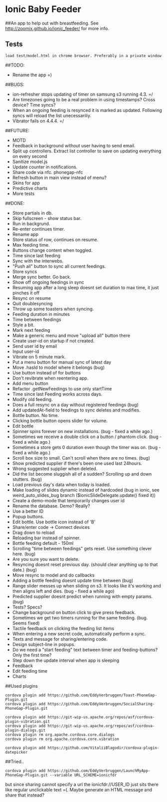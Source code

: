 Ionic Baby Feeder
=====================

##An app to help out with breastfeeding. See http://zoomix.github.io/ionic_feeder/ for more info.

## Tests

    load test/model.html in chrome browser. Preferably in a private window


##TODO:
* Rename the app =)

##BUGS:
* ion-refresher stops updating of timer on samsung s3 running 4.3. =/
* Are timezones going to be a real problem in using timestamps? Cross device? Time syncs?
* When an ongoing feeding is resynced it is marked as updated. Following syncs will reload the list unecessariliy. 
* Vibrator fails on 4.4.4. =/

##FUTURE:
* MOTD
* Feedback in background without user having to send email.
* Split up controllers. Extract list controller to save on updating everything on every second
* Sanitize model.js
* Update counter in notifications.
* Share code via nfc. phonegap-nfc
* Refresh button in main view instead of menu?
* Skins for app
* Predictive charts
* More tests


##DONE:
* Store partials in db.
* Skip fullscreen - show status bar.
* Run in backgrund.
* Re-enter continues timer.
* Rename app
* Store status of row, continues on resume.
* Max feeding time.
* Buttons change content when toggled.
* Time since last feeding
* Sync with the interwebs.
* "Push all" button to sync all current feedings.
* Store syncs
* Merge sync better. Go back. 
* Show off ongoing feedings in sync
* Resuming app after a long sleep doesnt set duration to max time, it just pinches it off
* Resync on resume
* Quit doublesyncing
* Throw up some toasters when syncing.
* Feeding duration in minutes
* Time between feedings
* Style a bit.
* Mark next feeding
* Make a generic menu and move "upload all" button there
* Create user-id on startup if not created.
* Send user id by email
* Input user-id
* Vibrate on 5 minute mark.
* Put a menu button for manual sync of latest day
* Move .hasId to model where it belongs (bug)
* Use button instead of <a> for buttons
* Don't revibrate when reentering app.
* Add menu button
* Refactor .getNewFeedings to use only startTime
* Time since last Feeding works across days.
* Modify old feeding.
* Does a full resync on a day without registered feedings (bug)
* Add updatedAt-field to feedings to sync deletes and modifies.
* Bottle button. No time.
* Clicking bottle button opens slider for volume.
* Edit bottle
* Spinner spins forever on new installations. (bug - fixed a while ago.)
* Sometimes we receive a double click on a button / phantom click. (bug - fixed a while ago.)
* Sometimes a store gets 0 duration even though the timer was on. (bug - fixed a while ago.)
* Scroll box size to small. Can't scroll when there are no times. (bug)
* Show predicted supplier if there's been one used last 24hours.
* Wrong suggested supplier when deleted.
* Did the list become sluggish all of a sudden? Scrolling up and down stutters. (bug)
* Load previous day's data when today is loaded.
* Make loading of slides dynamic instead of hardcoded (bug in ionic, see weird_auto_slides_bug branch ($ionicSlideDelegate.update() fixed it))
* Create a demo-mode that temporarily changes user id
* Rename the database. Demo? Really?
* Use a better ID
* Popup buttons.
* Edit bottle. Use bottle icon instead of 'B'
* Share/enter code -> Connect devices
* Drag down to reload
* Reloading bar instead of spinner.
* Bottle feeding default - 150ml
* Scrolling "time between feedings" gets reset. Use something clever here. (bug)
* Are you sure you want to delete.
* Resyncing doesnt reset previous day. (should clear anything up to that date.) (bug)
* Move resync to model and do callbacks
* Adding a bottle feeding doesnt update time between (bug)
* Range slider messes up when sliding on s3. It looks like it's working and then aligns left and dies. (bug - fixed a while ago)
* Predicted supplier doesnt predict when running with empty params. (bug)
* Tests? Specs?
* Change background on button click to give press feedback.
* Sometimes we get two timers running for the same feeding. (bug. Seems fixed)
* Tactile feedback on clicking the feeding list items
* When entering a new secret code, automatically perform a sync.
* Texts and message for sharing/entering code. 
* Design subject-line in popups.
* Do we need a "start feeding" text between timer and feeding-buttons? Only the first time?
* Step down the update interval when app is sleeping
* Feedback
* Edit feeding time
* Charts


##Used plugins

    cordova plugin add https://github.com/EddyVerbruggen/Toast-PhoneGap-Plugin.git
    cordova plugin add https://github.com/EddyVerbruggen/SocialSharing-PhoneGap-Plugin.git

    cordova plugin add https://git-wip-us.apache.org/repos/asf/cordova-plugin-vibration.git
    cordova plugin add https://git-wip-us.apache.org/repos/asf/cordova-plugin-dialogs.git
    cordova plugin rm org.apache.cordova.core.dialogs
    cordova plugin rm org.apache.cordova.core.vibration

    cordova plugin add https://github.com/VitaliiBlagodir/cordova-plugin-datepicker

##Tried..

    cordova plugin add https://github.com/EddyVerbruggen/LaunchMyApp-PhoneGap-Plugin.git --variable URL_SCHEME=ionicfdr  

but since sharing cannot specify a url the ionicfdr://USER_ID just sits there like regular unclickable text =(. Maybe generate an HTML message and share that instead?
